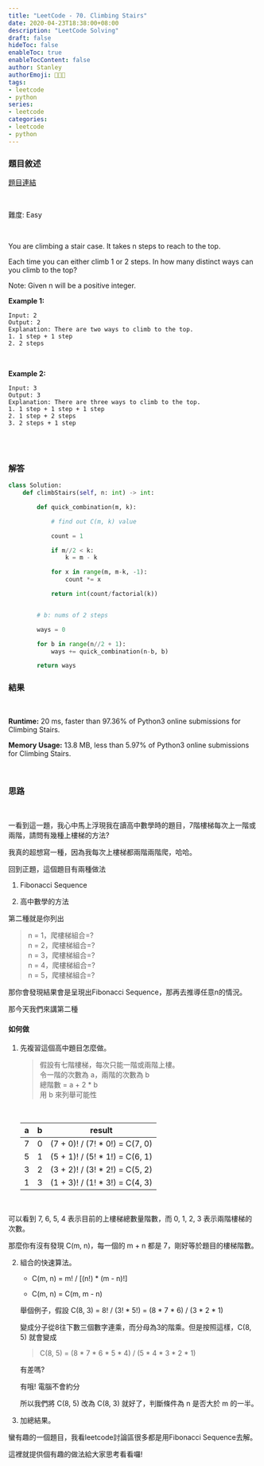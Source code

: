 ```yaml
---
title: "LeetCode - 70. Climbing Stairs"
date: 2020-04-23T18:38:00+08:00
description: "LeetCode Solving"
draft: false
hideToc: false
enableToc: true
enableTocContent: false
author: Stanley
authorEmoji: 👨🏻‍💻
tags:
- leetcode
- python
series:
- leetcode
categories:
- leetcode
- python
---
```


### 題目敘述

[題目連結](https://leetcode.com/problems/climbing-stairs/)

<br/>

難度: Easy

<br/>

You are climbing a stair case. It takes n steps to reach to the top.

Each time you can either climb 1 or 2 steps. In how many distinct ways can you climb to the top?

Note: Given n will be a positive integer.

**Example 1:**
```
Input: 2
Output: 2
Explanation: There are two ways to climb to the top.
1. 1 step + 1 step
2. 2 steps
```

<br/>

**Example 2:**
```
Input: 3
Output: 3
Explanation: There are three ways to climb to the top.
1. 1 step + 1 step + 1 step
2. 1 step + 2 steps
3. 2 steps + 1 step
```

<br/><br/>

### 解答

```Python
class Solution:
    def climbStairs(self, n: int) -> int:

        def quick_combination(m, k):

            # find out C(m, k) value

            count = 1

            if m//2 < k:
                k = m - k

            for x in range(m, m-k, -1):
                count *= x

            return int(count/factorial(k))


        # b: nums of 2 steps

        ways = 0

        for b in range(n//2 + 1):
            ways += quick_combination(n-b, b)

        return ways
```

### 結果
<br/>

**Runtime:** 20 ms, faster than 97.36% of Python3 online submissions for Climbing Stairs.

**Memory Usage:** 13.8 MB, less than 5.97% of Python3 online submissions for Climbing Stairs.

<br/>

### 思路
<br/>

一看到這一題，我心中馬上浮現我在讀高中數學時的題目，7階樓梯每次上一階或兩階，請問有幾種上樓梯的方法?

我真的超想寫一種，因為我每次上樓梯都兩階兩階爬，哈哈。

回到正題，這個題目有兩種做法

1. Fibonacci Sequence

2. 高中數學的方法

第二種就是你列出
> n = 1，爬樓梯組合=?  
> n = 2，爬樓梯組合=?  
> n = 3，爬樓梯組合=?  
> n = 4，爬樓梯組合=?  
> n = 5，爬樓梯組合=?  

那你會發現結果會是呈現出Fibonacci Sequence，那再去推導任意n的情況。

那今天我們來講第二種

#### 如何做

1. 先複習這個高中題目怎麼做。  

   > 假設有七階樓梯，每次只能一階或兩階上樓。  
   > 令一階的次數為 a，兩階的次數為 b  
   > 總階數 = a + 2 * b  
   > 用 b 來列舉可能性

   <br/>

   |  a  |  b  | result |
   |:---:|:---:|:---:|
   |  7  |  0  |  (7 + 0)! / (7! * 0!) = C(7, 0) |
   |  5  |  1  |  (5 + 1)! / (5! * 1!) = C(6, 1) |  
   |  3  |  2  |  (3 + 2)! / (3! * 2!) = C(5, 2) |  
   |  1  |  3  |  (1 + 3)! / (1! * 3!) = C(4, 3) |

   <br/>

  可以看到 7, 6, 5, 4 表示目前的上樓梯總數量階數，而 0, 1, 2, 3 表示兩階樓梯的次數。

   那麼你有沒有發現 C(m, n)，每一個的 m + n 都是 7，剛好等於題目的樓梯階數。

2. 組合的快速算法。

   - C(m, n) = m! / [(n!) * (m - n)!]

   - C(m, n) = C(m, m - n)

   舉個例子，假設 C(8, 3) = 8! / (3! * 5!) = (8 * 7 * 6) / (3 * 2 * 1)

   變成分子從8往下數三個數字連乘，而分母為3的階乘。但是按照這樣，C(8, 5) 就會變成

   > C(8, 5) = (8 * 7 * 6 * 5 * 4) / (5 * 4 * 3 * 2 * 1)

   有差嗎?

   有哦! 電腦不會約分

   所以我們將 C(8, 5) 改為 C(8, 3) 就好了，判斷條件為 n 是否大於 m 的一半。

3. 加總結果。

蠻有趣的一個題目，我看leetcode討論區很多都是用Fibonacci Sequence去解。

這裡就提供個有趣的做法給大家思考看看囉!
